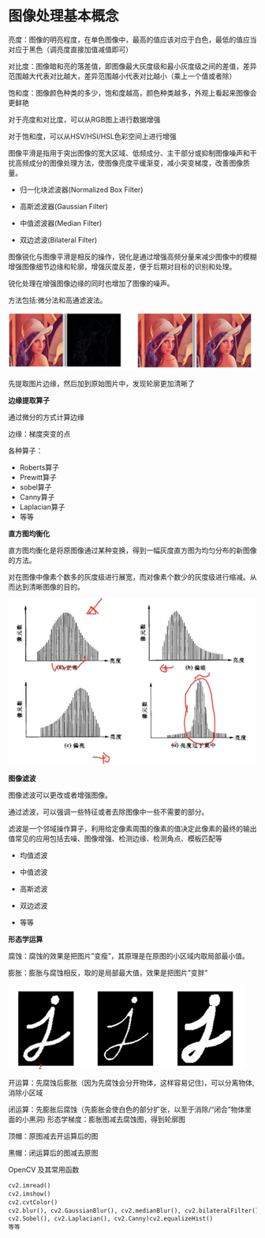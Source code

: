 # 图像处理基本概念

亮度：图像的明亮程度，在单色图像中，最高的值应该对应于白色，最低的值应当对应于黑色（调亮度直接加值减值即可）

对比度：图像暗和亮的落差值，即图像最大灰度级和最小灰度级之间的差值，差异范围越大代表对比越大，差异范围越小代表对比越小（乘上一个值或者除）

饱和度：图像颜色种类的多少，饱和度越高，颜色种类越多，外观上看起来图像会更鲜艳

对于亮度和对比度，可以从RGB图上进行数据增强

对于饱和度，可以从HSV/HSI/HSL色彩空间上进行增强



图像平滑是指用于突出图像的宽大区域、低频成分、主干部分或抑制图像噪声和干扰高频成分的图像处理方法，使图像亮度平缓渐变，减小突变梯度，改善图像质量。

- 归一化块滤波器(Normalized Box Filter)

- 高斯滤波器(Gaussian Filter)

- 中值滤波器(Median Filter)

- 双边滤波(Bilateral Filter)



图像锐化与图像平滑是相反的操作，锐化是通过增强高频分量来减少图像中的模糊增强图像细节边缘和轮廓，增强灰度反差，便于后期对目标的识别和处理。

锐化处理在增强图像边缘的同时也增加了图像的噪声。

方法包括:微分法和高通滤波法。

![image-20210719215631145](../images/image-20210719215631145.png)

先提取图片边缘，然后加到原始图片中，发现轮廓更加清晰了



**边缘提取算子**

通过微分的方式计算边缘

边缘：梯度突变的点

各种算子：

- Roberts算子
- Prewitt算子
- sobel算子
- Canny算子
- Laplacian算子
- 等等



**直方图均衡化**

直方图均衡化是将原图像通过某种变换，得到一幅灰度直方图为均匀分布的新图像的方法。

对在图像中像素个数多的灰度级进行展宽，而对像素个数少的灰度级进行缩减。从而达到清晰图像的目的。

![image-20210719220053408](../images/image-20210719220053408.png)



**图像滤波**

图像滤波可以更改或者增强图像。

通过滤波，可以强调一些特征或者去除图像中一些不需要的部分。

滤波是一个邻域操作算子，利用给定像素周围的像素的值决定此像素的最终的输出值常见的应用包括去噪、图像增强、检测边缘、检测角点、模板匹配等

- 均值滤波

- 中值滤波

- 高斯滤波

- 双边滤波

- 等等



**形态学运算**

腐蚀：腐蚀的效果是把图片”变瘦”，其原理是在原图的小区域内取局部最小值。

膨胀：膨胀与腐蚀相反，取的是局部最大值，效果是把图片”变胖”

![image-20210719220432294](../images/image-20210719220432294.png)

开运算：先腐蚀后膨胀（因为先腐蚀会分开物体，这样容易记住)，可以分离物体,消除小区域

闭运算：先膨胀后腐蚀（先膨胀会使白色的部分扩张，以至于消除/“闭合”物体里面的小黑洞)
形态学梯度：膨胀图减去腐蚀图，得到轮廓图

顶帽：原图减去开运算后的图

黑帽：闭运算后的图减去原图



OpenCV 及其常用函数

```python
cv2.imread()
cv2.imshow()
cv2.cvtColor()
cv2.blur(), cv2.GaussianBlur(), cv2.medianBlur(), cv2.bilateralFilter()cv2.erode(), cv2.dilate(), cv2.morphologyEx()
cv2.Sobel(), cv2.Laplacian(), cv2.Canny)cv2.equalizeHist()
等等
```



